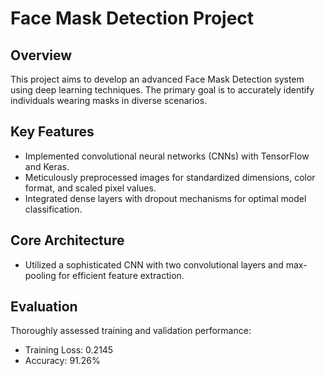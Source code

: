 # Face Mask Detection Project

## Overview
This project aims to develop an advanced Face Mask Detection system using deep learning techniques. The primary goal is to accurately identify individuals wearing masks in diverse scenarios.

## Key Features
- Implemented convolutional neural networks (CNNs) with TensorFlow and Keras.
- Meticulously preprocessed images for standardized dimensions, color format, and scaled pixel values.
- Integrated dense layers with dropout mechanisms for optimal model classification.

## Core Architecture
- Utilized a sophisticated CNN with two convolutional layers and max-pooling for efficient feature extraction.

## Evaluation
Thoroughly assessed training and validation performance:
- Training Loss: 0.2145
- Accuracy: 91.26%
